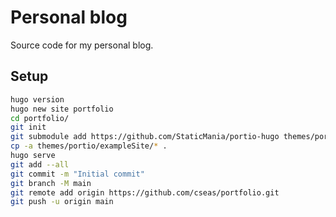 # Personal blog

Source code for my personal blog.

## Setup

```bash
hugo version
hugo new site portfolio
cd portfolio/
git init
git submodule add https://github.com/StaticMania/portio-hugo themes/portio
cp -a themes/portio/exampleSite/* .
hugo serve
git add --all
git commit -m "Initial commit"
git branch -M main
git remote add origin https://github.com/cseas/portfolio.git
git push -u origin main
```
